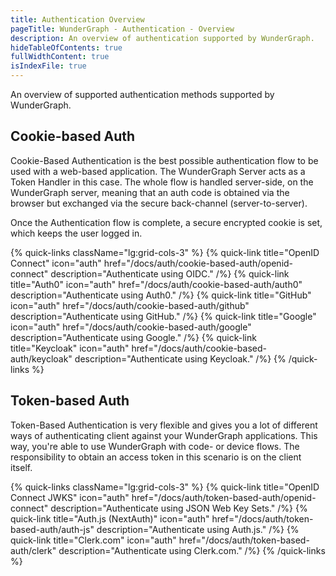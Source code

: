 ```yaml
---
title: Authentication Overview
pageTitle: WunderGraph - Authentication - Overview
description: An overview of authentication supported by WunderGraph.
hideTableOfContents: true
fullWidthContent: true
isIndexFile: true
---
```


An overview of supported authentication methods supported by WunderGraph.

## Cookie-based Auth

Cookie-Based Authentication is the best possible authentication flow to be used with a web-based application. The WunderGraph Server acts as a Token Handler in this case. The whole flow is handled server-side, on the WunderGraph server, meaning that an auth code is obtained via the browser but exchanged via the secure back-channel (server-to-server).

Once the Authentication flow is complete, a secure encrypted cookie is set, which keeps the user logged in.

{% quick-links className="lg:grid-cols-3" %}
{% quick-link title="OpenID Connect" icon="auth" href="/docs/auth/cookie-based-auth/openid-connect" description="Authenticate using OIDC." /%}
{% quick-link title="Auth0" icon="auth" href="/docs/auth/cookie-based-auth/auth0" description="Authenticate using Auth0." /%}
{% quick-link title="GitHub" icon="auth" href="/docs/auth/cookie-based-auth/github" description="Authenticate using GitHub." /%}
{% quick-link title="Google" icon="auth" href="/docs/auth/cookie-based-auth/google" description="Authenticate using Google." /%}
{% quick-link title="Keycloak" icon="auth" href="/docs/auth/cookie-based-auth/keycloak" description="Authenticate using Keycloak." /%}
{% /quick-links %}

## Token-based Auth

Token-Based Authentication is very flexible and gives you a lot of different ways of authenticating client against your WunderGraph applications. This way, you're able to use WunderGraph with code- or device flows. The responsibility to obtain an access token in this scenario is on the client itself.

{% quick-links className="lg:grid-cols-3" %}
{% quick-link title="OpenID Connect JWKS" icon="auth" href="/docs/auth/token-based-auth/openid-connect" description="Authenticate using JSON Web Key Sets." /%}
{% quick-link title="Auth.js (NextAuth)" icon="auth" href="/docs/auth/token-based-auth/auth-js" description="Authenticate using Auth.js." /%}
{% quick-link title="Clerk.com" icon="auth" href="/docs/auth/token-based-auth/clerk" description="Authenticate using Clerk.com." /%}
{% /quick-links %}
